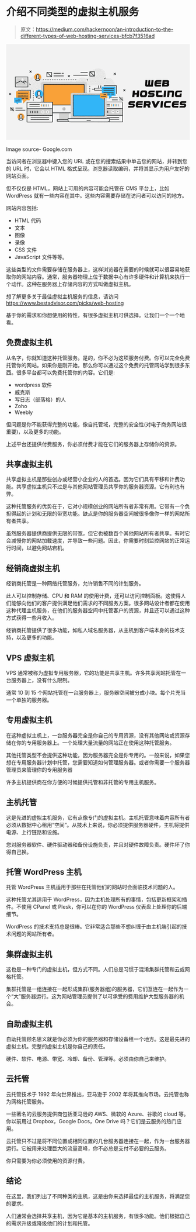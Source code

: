 # 介绍不同类型的虚拟主机服务

> 原文：<https://medium.com/hackernoon/an-introduction-to-the-different-types-of-web-hosting-services-bfcb7f3516ad>

![](img/db7fccb71412363c09499f1fd46efcf7.png)

Image source- Google.com

当访问者在浏览器中键入您的 URL 或在您的搜索结果中单击您的网站，并转到您的 URL 时，它会以 HTML 格式呈现。浏览器读取编码，并将其显示为用户友好的网站页面。

但不仅仅是 HTML，网站上可用的内容可能会托管在 CMS 平台上，比如 WordPress 就有一些内容在其中。这些内容需要存储在访问者可以访问的地方。

网站内容包括:

*   HTML 代码
*   文本
*   图像
*   录像
*   CSS 文件
*   JavaScript 文件等等。

这些类型的文件需要存储在服务器上，这样浏览器在需要的时候就可以很容易地获取你的网站内容。通常，服务器物理上位于数据中心有许多硬件和计算机来执行一个动作。这种在服务器上存储内容的方式叫做虚拟主机。

想了解更多关于最佳虚拟主机服务的信息，请访问 https://www.bestadvisor.com/picks/web-hosting

基于你的需求和你想使用的特性，有很多虚拟主机可供选择。让我们一个一个地看。

## **免费虚拟主机**

从名字，你就知道这种托管服务。是的，你不必为这项服务付费。你可以完全免费托管你的网站。如果你是刚开始，那么你可以通过这个免费的托管网站学到很多东西。很多平台都可以免费托管你的内容。它们是:

*   wordpress 软件
*   威克斯
*   写日志（部落格）的人
*   Zoho
*   Weebly

但问题是你不能获得完整的功能，像自托管域，完整的安全性(对电子商务网站很重要)，以及更多的功能。

上述平台还提供付费服务，你必须付费才能在它们的服务器上存储你的资源。

## **共享虚拟主机**

共享虚拟主机是那些创办或经营小企业的人的首选。因为它们具有平移和计费功能。共享虚拟主机只不过是与其他网站管理员共享你的服务器资源。它有利也有弊。

这种托管服务的优势在于，它对小规模创业的网站所有者非常有用。它带有一个负担得起的计划和无限的带宽功能。缺点是你的服务器空间被很多像你一样的网站所有者共享。

虽然服务器提供商提供无限的带宽，但它也被数百个其他网站所有者共享。有时它会减慢你的网站加载速度，并导致一些问题。因此，你需要时刻监控网站的正常运行时间，以避免网站宕机。

## **经销商虚拟主机**

经销商托管是一种网络托管服务，允许销售不同的计划服务。

此人可以控制存储、CPU 和 RAM 的使用计费，还可以访问控制面板。这使得人们能够向他们的客户提供满足他们需求的不同服务方案。很多网站设计者都在使用这种代理主机服务，在他们的服务器空间中托管客户的资源，并且还可以通过这种方式获得一些月收入。

经销商托管提供了很多功能，如私人域名服务器，从主机到客户端本身的技术支持，以及更多的功能。

## **VPS 虚拟主机**

VPS 通常被称为虚拟专用服务器，它的功能是共享主机。许多共享网站托管在一台服务器上，没有什么限制。

通常 10 到 15 个网站托管在一台服务器上，服务器空间被分成小块。每个片充当一个单独的服务器。

## **专用虚拟主机**

在这种虚拟主机上，一台服务器完全是你自己的专用资源，没有其他网站或资源存储在你的专用服务器上。一个处理大量流量的网站正在使用这种托管服务。

其他托管类型不会提供这种功能，因为服务器完全是你专用的。一般来说，如果您想在专用服务器计划中托管，您需要知道如何管理服务器。或者你需要一个服务器管理员来管理你的专用服务器

许多主机提供商在你方便的时候提供托管和非托管的专用主机服务。

## **主机托管**

这是先进的虚拟主机服务，它有点像专门的虚拟主机。主机托管意味着内容所有者必须从数据中心租用“空间”。从技术上来说，你必须提供服务器硬件，主机将提供电源、上行链路和设施。

您对服务器软件、硬件驱动器和备份设施负责，并且对硬件故障负责。硬件坏了你得自己换。

## **托管 WordPress 主机**

托管 WordPress 主机适用于那些在托管他们的网站时会面临技术问题的人。

这种托管尤其适用于 WordPress，因为主机处理所有的事情，包括更新框架和插件。不使用 CPanel 或 Plesk，你可以在你的 WordPress 仪表盘上处理你的后端细节。

WordPress 的技术支持总是很棒。它非常适合那些不想纠缠于由主机端引起的技术问题的网站所有者。

## **集群虚拟主机**

这也是一种专门的虚拟主机，但方式不同。人们总是习惯于混淆集群托管和云或网格托管。

集群托管是一组连接在一起形成集群(服务器组)的服务器，它们互连在一起作为一个“大”服务器运行。这为网站管理员提供了以可承受的费用维护大型服务器的机会。

## **自助虚拟主机**

自助托管顾名思义就是你必须为你的服务器和存储设备租一个地方。这是最先进的虚拟主机。完整的虚拟主机是你自己的责任。

硬件、软件、电源、带宽、冷却、备份、管理等。必须由你自己来维护。

## **云托管**

云托管技术于 1992 年向世界推出，亚马逊于 2002 年将其推向市场。云托管也称为网格托管服务。

一些著名的云服务提供商包括亚马逊的 AWS、微软的 Azure、谷歌的 cloud 等。你以前用过 Dropbox，Google Docs，One Drive 吗？它们是云服务的热门应用。

云托管只不过是将不同位置或相同位置的几台服务器连接在一起，作为一台服务器运行。它被用来处理巨大的流量高峰，你不必总是支付不必要的云服务。

你只需要为你必须使用的资源付费。

## **结论**

在这里，我们列出了不同种类的主机，这是由你来选择最佳的主机服务，将满足您的要求。

人们通常会选择共享主机，因为它是基本的主机服务，有很多功能。他们根据自己的需求升级或降级他们的计划和托管。